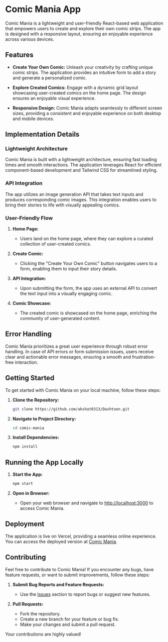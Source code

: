 # Comic Mania App

Comic Mania is a lightweight and user-friendly React-based web application that empowers users to create and explore their own comic strips. The app is designed with a responsive layout, ensuring an enjoyable experience across various devices.

## Features

- **Create Your Own Comic:** Unleash your creativity by crafting unique comic strips. The application provides an intuitive form to add a story and generate a personalized comic.

- **Explore Created Comics:** Engage with a dynamic grid layout showcasing user-created comics on the home page. The design ensures an enjoyable visual experience.

- **Responsive Design:** Comic Mania adapts seamlessly to different screen sizes, providing a consistent and enjoyable experience on both desktop and mobile devices.

## Implementation Details

### Lightweight Architecture

Comic Mania is built with a lightweight architecture, ensuring fast loading times and smooth interactions. The application leverages React for efficient component-based development and Tailwind CSS for streamlined styling.

### API Integration

The app utilizes an image generation API that takes text inputs and produces corresponding comic images. This integration enables users to bring their stories to life with visually appealing comics.

### User-Friendly Flow

1. **Home Page:**
   - Users land on the home page, where they can explore a curated collection of user-created comics.

2. **Create Comic:**
   - Clicking the "Create Your Own Comic" button navigates users to a form, enabling them to input their story details.

3. **API Integration:**
   - Upon submitting the form, the app uses an external API to convert the text input into a visually engaging comic.

4. **Comic Showcase:**
   - The created comic is showcased on the home page, enriching the community of user-generated content.

## Error Handling

Comic Mania prioritizes a great user experience through robust error handling. In case of API errors or form submission issues, users receive clear and actionable error messages, ensuring a smooth and frustration-free interaction.

## Getting Started

To get started with Comic Mania on your local machine, follow these steps:

1. **Clone the Repository:**
    ```bash
    git clone https://github.com/akshat0313/Dashtoon.git
    ```

2. **Navigate to Project Directory:**
    ```bash
    cd comic-mania
    ```

3. **Install Dependencies:**
    ```bash
    npm install
    ```

## Running the App Locally

1. **Start the App:**
    ```bash
    npm start
    ```

2. **Open in Browser:**
   - Open your web browser and navigate to [http://localhost:3000](http://localhost:3000) to access Comic Mania.

## Deployment

The application is live on Vercel, providing a seamless online experience. You can access the deployed version at [Comic Mania](https://dashtoon-five.vercel.app/).

## Contributing

Feel free to contribute to Comic Mania! If you encounter any bugs, have feature requests, or want to submit improvements, follow these steps:

1. **Submit Bug Reports and Feature Requests:**
   - Use the [Issues](https://github.com/akshat0313/Dashtoon/issues) section to report bugs or suggest new features.

2. **Pull Requests:**
   - Fork the repository.
   - Create a new branch for your feature or bug fix.
   - Make your changes and submit a pull request.

Your contributions are highly valued!
